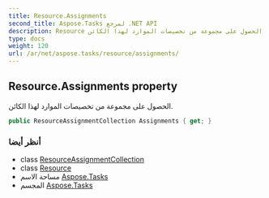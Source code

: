 ```yaml
---
title: Resource.Assignments
second_title: Aspose.Tasks لمرجع .NET API
description: Resource ملكية. الحصول على مجموعة من تخصيصات الموارد لهذا الكائن.
type: docs
weight: 120
url: /ar/net/aspose.tasks/resource/assignments/
---
```

## Resource.Assignments property

الحصول على مجموعة من تخصيصات الموارد لهذا الكائن.

```csharp
public ResourceAssignmentCollection Assignments { get; }
```

### أنظر أيضا

* class [ResourceAssignmentCollection](../../resourceassignmentcollection/)
* class [Resource](../)
* مساحة الاسم [Aspose.Tasks](../../resource/)
* المجسم [Aspose.Tasks](../../../)


